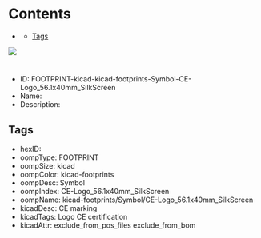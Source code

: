 



Contents
========

* [](#)
	* [Tags](#tags)
  
![][im]
# 

- ID: FOOTPRINT-kicad-kicad-footprints-Symbol-CE-Logo_56.1x40mm_SilkScreen
- Name: 
- Description: 

## Tags

- hexID: 
- oompType: FOOTPRINT
- oompSize: kicad
- oompColor: kicad-footprints
- oompDesc: Symbol
- oompIndex: CE-Logo_56.1x40mm_SilkScreen
- oompName: kicad-footprints/Symbol/CE-Logo_56.1x40mm_SilkScreen
- kicadDesc: CE marking
- kicadTags: Logo CE certification
- kicadAttr: exclude_from_pos_files exclude_from_bom



[im]: image.png
